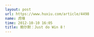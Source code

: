 ```yaml
---
layout: post
url: https://www.huxiu.com/article/4498
name: 虎嗅
time: 2012-10-10 16:05
title: 鲍尔默：Just do Win 8！
---
```

